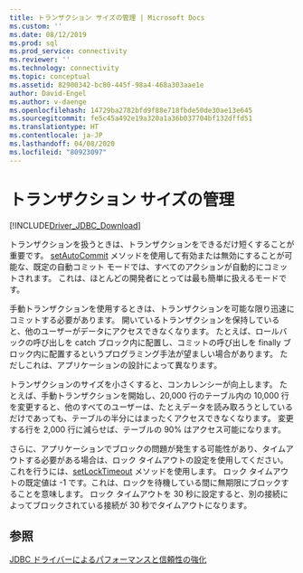 ```yaml
---
title: トランザクション サイズの管理 | Microsoft Docs
ms.custom: ''
ms.date: 08/12/2019
ms.prod: sql
ms.prod_service: connectivity
ms.reviewer: ''
ms.technology: connectivity
ms.topic: conceptual
ms.assetid: 82900342-bc80-445f-98a4-468a303aae1e
author: David-Engel
ms.author: v-daenge
ms.openlocfilehash: 14729ba2782bfd9f88e718fbde50de30ae13e645
ms.sourcegitcommit: fe5c45a492e19a320a1a36b037704bf132dffd51
ms.translationtype: HT
ms.contentlocale: ja-JP
ms.lasthandoff: 04/08/2020
ms.locfileid: "80923097"
---
```

# <a name="managing-transaction-size"></a>トランザクション サイズの管理
[!INCLUDE[Driver_JDBC_Download](../../includes/driver_jdbc_download.md)]

  トランザクションを扱うときは、トランザクションをできるだけ短くすることが重要です。 [setAutoCommit](../../connect/jdbc/reference/setautocommit-method-sqlserverconnection.md) メソッドを使用して有効または無効にすることが可能な、既定の自動コミット モードでは、すべてのアクションが自動的にコミットされます。 これは、ほとんどの開発者にとっては最も簡単に扱えるモードです。  
  
 手動トランザクションを使用するときは、トランザクションを可能な限り迅速にコミットする必要があります。 開いているトランザクションを保持していると、他のユーザーがデータにアクセスできなくなります。 たとえば、ロールバックの呼び出しを catch ブロック内に配置し、コミットの呼び出しを finally ブロック内に配置するというプログラミング手法が望ましい場合があります。 ただしこれは、アプリケーションの設計によって異なります。  
  
 トランザクションのサイズを小さくすると、コンカレンシーが向上します。 たとえば、手動トランザクションを開始し、20,000 行のテーブル内の 10,000 行を変更すると、他のすべてのユーザーは、たとえデータを読み取ろうとしているだけであっても、テーブルの半分にはまったくアクセスできなくなります。 変更する行を 2,000 行に減らせば、テーブルの 90% はアクセス可能になります。  
  
 さらに、アプリケーションでブロックの問題が発生する可能性があり、タイムアウトする必要がある場合は、ロック タイムアウトの設定を使用してください。 これを行うには、[setLockTimeout](../../connect/jdbc/reference/setlocktimeout-method-sqlserverdatasource.md) メソッドを使用します。 ロック タイムアウトの既定値は -1 です。これは、ロックを待機している間に無期限にブロックすることを意味します。 ロック タイムアウトを 30 秒に設定すると、別の接続によってブロックされている接続が 30 秒でタイムアウトになります。  
  
## <a name="see-also"></a>参照  
 [JDBC ドライバーによるパフォーマンスと信頼性の強化](../../connect/jdbc/improving-performance-and-reliability-with-the-jdbc-driver.md)  
  
  
